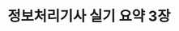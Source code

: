 ---
layout: post
title: "정보처리기사 실기 요약 3장"
comments: true
description: ""
keywords: ""
tags : [정보처리기사 실기]
---